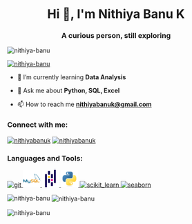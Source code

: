 <h1 align="center">Hi 👋, I'm Nithiya Banu K</h1>
<h3 align="center">A curious person, still exploring</h3>

<p align="left"> <img src="https://komarev.com/ghpvc/?username=nithiya-banu&label=Profile%20views&color=0e75b6&style=flat" alt="nithiya-banu" /> </p>

<p align="left"> <a href="https://github.com/ryo-ma/github-profile-trophy"><img src="https://github-profile-trophy.vercel.app/?username=nithiya-banu" alt="nithiya-banu" /></a> </p>

- 🌱 I’m currently learning **Data Analysis**

- 💬 Ask me about **Python, SQL, Excel**

- 📫 How to reach me **nithiyabanuk@gmail.com**

<h3 align="left">Connect with me:</h3>
<p align="left">
<a href="https://linkedin.com/in/nithiyabanuk" target="blank"><img align="center" src="https://raw.githubusercontent.com/rahuldkjain/github-profile-readme-generator/master/src/images/icons/Social/linked-in-alt.svg" alt="nithiyabanuk" height="30" width="40" /></a>
<a href="https://kaggle.com/nithiyabanuk" target="blank"><img align="center" src="https://raw.githubusercontent.com/rahuldkjain/github-profile-readme-generator/master/src/images/icons/Social/kaggle.svg" alt="nithiyabanuk" height="30" width="40" /></a>
</p>

<h3 align="left">Languages and Tools:</h3>
<p align="left"> <a href="https://git-scm.com/" target="_blank" rel="noreferrer"> <img src="https://www.vectorlogo.zone/logos/git-scm/git-scm-icon.svg" alt="git" width="40" height="40"/> </a> <a href="https://www.mysql.com/" target="_blank" rel="noreferrer"> <img src="https://raw.githubusercontent.com/devicons/devicon/master/icons/mysql/mysql-original-wordmark.svg" alt="mysql" width="40" height="40"/> </a> <a href="https://pandas.pydata.org/" target="_blank" rel="noreferrer"> <img src="https://raw.githubusercontent.com/devicons/devicon/2ae2a900d2f041da66e950e4d48052658d850630/icons/pandas/pandas-original.svg" alt="pandas" width="40" height="40"/> </a> <a href="https://www.python.org" target="_blank" rel="noreferrer"> <img src="https://raw.githubusercontent.com/devicons/devicon/master/icons/python/python-original.svg" alt="python" width="40" height="40"/> </a> <a href="https://scikit-learn.org/" target="_blank" rel="noreferrer"> <img src="https://upload.wikimedia.org/wikipedia/commons/0/05/Scikit_learn_logo_small.svg" alt="scikit_learn" width="40" height="40"/> </a> <a href="https://seaborn.pydata.org/" target="_blank" rel="noreferrer"> <img src="https://seaborn.pydata.org/_images/logo-mark-lightbg.svg" alt="seaborn" width="40" height="40"/> </a> </p>

<p><img align="left" src="https://github-readme-stats.vercel.app/api/top-langs?username=nithiya-banu&show_icons=true&locale=en&layout=compact" alt="nithiya-banu" /></p>

<p>&nbsp;<img align="center" src="https://github-readme-stats.vercel.app/api?username=nithiya-banu&show_icons=true&locale=en" alt="nithiya-banu" /></p>

<p><img align="center" src="https://github-readme-streak-stats.herokuapp.com/?user=nithiya-banu&" alt="nithiya-banu" /></p>
